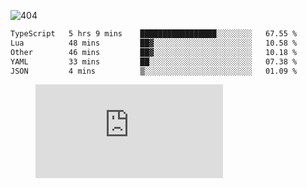 ![404](https://user-images.githubusercontent.com/378023/89412096-6f759d80-d761-11ea-8c57-84b30ef3f2b1.png)

<!--START_SECTION:waka-->

```txt
TypeScript   5 hrs 9 mins    █████████████████░░░░░░░░   67.55 %
Lua          48 mins         ██▓░░░░░░░░░░░░░░░░░░░░░░   10.58 %
Other        46 mins         ██▓░░░░░░░░░░░░░░░░░░░░░░   10.18 %
YAML         33 mins         ██░░░░░░░░░░░░░░░░░░░░░░░   07.38 %
JSON         4 mins          ▒░░░░░░░░░░░░░░░░░░░░░░░░   01.09 %
```

<!--END_SECTION:waka-->
<figure><embed src="https://wakatime.com/share/@018b853e-267a-435d-a858-33e2b098b9d7/f3c3aa68-553a-4373-a9f9-2d456f62f780.svg"></embed></figure>
